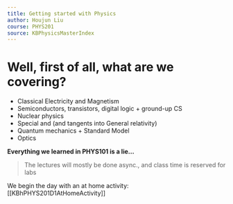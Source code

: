 ```yaml
---
title: Getting started with Physics
author: Houjun Liu
course: PHYS201
source: KBPhysicsMasterIndex
---
```



# Well, first of all, what are we covering?
* Classical Electricity and Magnetism 
* Semiconductors, transistors, digital logic + ground-up CS
* Nuclear physics
* Special and (and tangents into General relativity)
* Quantum mechanics + Standard Model
* Optics

**Everything we learned in PHYS101 is a lie...**

> The lectures will mostly be done async., and class time is reserved for labs

We begin the day with an at home activity: [[KBhPHYS201D1AtHomeActivity]]
